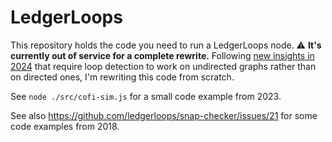 # LedgerLoops

This repository holds the code you need to run a LedgerLoops node.
:warning: **It's currently out of service for a complete rewrite.**
Following [new insights in 2024](https://github.com/ledgerloops/ledgerloops.com/issues/92)
that require loop detection to work on undirected graphs rather than on directed ones,
I'm rewriting this code from scratch.

See `node ./src/cofi-sim.js` for a small code example from 2023.

See also https://github.com/ledgerloops/snap-checker/issues/21 for some code examples from 2018.